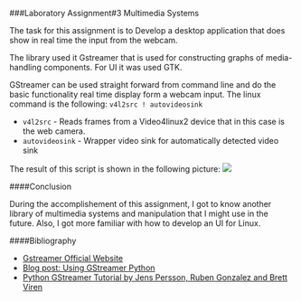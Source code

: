 ###Laboratory Assignment#3 Multimedia Systems

The task for this assignment is to Develop a desktop application that does show in real time the input from the webcam. 

The library used it Gstreamer that is used for constructing graphs of media-handling components. 
For UI it was used GTK. 

GStreamer can be used straight forward from command line and do the basic functionality real time display form a webcam input. The linux command is the following:
```v4l2src ! autovideosink```

* ```v4l2src``` - Reads frames from a Video4linux2 device that in this case is the web camera.
* ```autovideosink``` - Wrapper video sink for automatically detected video sink

The result of this script is shown in the following picture:
![](screenshot_camera.png)

####Conclusion

During the accomplishement of this assignment, I got to know another library of multimedia systems and manipulation that I might use in the future. Also, I got more familiar with how to develop an UI for Linux. 


####Bibliography

* [Gstreamer Official Website](http://gstreamer.freedesktop.org/)
* [Blog post: Using GStreamer Python](http://www.jonobacon.org/2006/08/28/getting-started-with-gstreamer-with-python/)
* [Python GStreamer Tutorial by Jens Persson, Ruben Gonzalez and Brett Viren](http://brettviren.github.io/pygst-tutorial-org/pygst-tutorial.pdf)